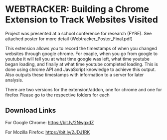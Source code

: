 # WEBTRACKER: Building a Chrome Extension to Track Websites Visited
Project was presented at a school conference for research (FYRE).
See attached poster for more detail (Webtracker_Poster_Final.pdf)

This extension allows you to record the timestamps of when you changed websites through google chrome. 
For exaple, when you go from google to youtube it will tell you at what time google was left, what time youtube began loading, and finally at what time youtube completed loading.
This is done using chrome API and JavaScript knowledge to achieve this output.
Also outputs these timestamps with information to a server for later analysis.

There are two versions for the extension/addon, one for chrome and one for firefox
Please go to the respective folders for each

## Download Links
For Google Chrome: https://bit.ly/2NwgxdZ

For Mozilla Firefox: https://bit.ly/2JDJ1RK
